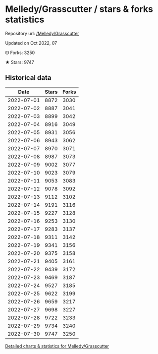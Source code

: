 # Melledy/Grasscutter / stars & forks statistics

Repository url: [/Melledy/Grasscutter](https://github.com/Melledy/Grasscutter)

Updated on Oct 2022, 07

☋ Forks: 3250

★ Stars: 9747

## Historical data
| Date | Stars | Forks |
|------|-------|-------|
| 2022-07-01 | 8872 | 3030 | 
| 2022-07-02 | 8887 | 3041 | 
| 2022-07-03 | 8899 | 3042 | 
| 2022-07-04 | 8916 | 3049 | 
| 2022-07-05 | 8931 | 3056 | 
| 2022-07-06 | 8943 | 3062 | 
| 2022-07-07 | 8970 | 3071 | 
| 2022-07-08 | 8987 | 3073 | 
| 2022-07-09 | 9002 | 3077 | 
| 2022-07-10 | 9023 | 3079 | 
| 2022-07-11 | 9053 | 3083 | 
| 2022-07-12 | 9078 | 3092 | 
| 2022-07-13 | 9112 | 3102 | 
| 2022-07-14 | 9191 | 3116 | 
| 2022-07-15 | 9227 | 3128 | 
| 2022-07-16 | 9253 | 3130 | 
| 2022-07-17 | 9283 | 3137 | 
| 2022-07-18 | 9311 | 3142 | 
| 2022-07-19 | 9341 | 3156 | 
| 2022-07-20 | 9375 | 3158 | 
| 2022-07-21 | 9405 | 3161 | 
| 2022-07-22 | 9439 | 3172 | 
| 2022-07-23 | 9469 | 3187 | 
| 2022-07-24 | 9527 | 3185 | 
| 2022-07-25 | 9622 | 3199 | 
| 2022-07-26 | 9659 | 3217 | 
| 2022-07-27 | 9698 | 3227 | 
| 2022-07-28 | 9722 | 3233 | 
| 2022-07-29 | 9734 | 3240 | 
| 2022-07-30 | 9747 | 3250 | 


[Detailed charts & statistics for Melledy/Grasscutter](https://reviewgithub.com/rep/Melledy/Grasscutter)
